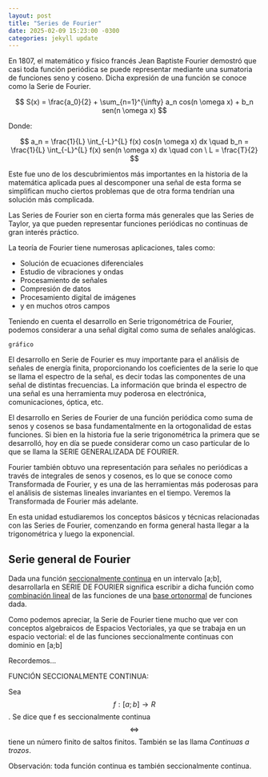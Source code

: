 ```yaml
---
layout: post
title: "Series de Fourier"
date: 2025-02-09 15:23:00 -0300
categories: jekyll update
---
```


En 1807, el matemático y físico francés Jean Baptiste Fourier
demostró que casi toda función periódica se puede
representar mediante una sumatoria de funciones seno y
coseno. Dicha expresión de una función se conoce como la
Serie de Fourier.

$$
S(x) = \frac{a_0}{2} + \sum_{n=1}^{\infty} a_n cos(n \omega x) + b_n sen(n \omega x)
$$

Donde:

$$
a_n = \frac{1}{L} \int_{-L}^{L} f(x) cos(n \omega x) dx \quad
b_n = \frac{1}{L} \int_{-L}^{L} f(x) sen(n \omega x) dx \quad
con \ L = \frac{T}{2}
$$

Este fue uno de los descubrimientos más importantes en la historia de la matemática aplicada pues al descomponer una señal de esta forma se simplifican mucho ciertos problemas que de otra forma tendrían una solución más complicada.

Las Series de Fourier son en cierta forma más generales que las Series de Taylor, ya que pueden representar funciones periódicas no continuas de gran interés práctico.

La teoría de Fourier tiene numerosas aplicaciones, tales como:

-   Solución de ecuaciones diferenciales
-   Estudio de vibraciones y ondas
-   Procesamiento de señales
-   Compresión de datos
-   Procesamiento digital de imágenes
-   y en muchos otros campos

Teniendo en cuenta el desarrollo en Serie trigonométrica de Fourier, podemos considerar a una señal digital como suma de señales analógicas.

    gráfico

El desarrollo en Serie de Fourier es muy importante para el análisis de señales de energía finita, proporcionando los coeficientes de la serie lo que se llama el espectro de la señal, es decir todas las componentes de una señal de distintas frecuencias. La información que
brinda el espectro de una señal es una herramienta muy poderosa en electrónica, comunicaciones, óptica, etc.

El desarrollo en Series de Fourier de una función periódica como suma de senos y cosenos se basa fundamentalmente en la ortogonalidad de estas funciones. Si bien en la historia fue la serie trigonométrica la primera que se desarrolló, hoy en día se puede considerar como un caso particular de lo que se llama la SERIE GENERALIZADA DE FOURIER.

Fourier también obtuvo una representación para señales no periódicas a través de integrales de senos y cosenos, es lo que se conoce como Transformada de Fourier, y es una de las herramientas más poderosas para el análisis de sistemas lineales invariantes en el tiempo. Veremos la Transformada de Fourier más adelante.

En esta unidad estudiaremos los conceptos básicos y técnicas relacionadas con las Series de Fourier, comenzando en forma general hasta llegar a la trigonométrica y luego la exponencial.

## Serie general de Fourier

Dada una función <u>seccionalmente continua</u> en un intervalo [a;b], desarrollarla en SERIE DE FOURIER significa escribir a dicha función como <u>combinación lineal</u> de las funciones de una <u>base ortonormal</u> de funciones dada.

Como podemos apreciar, la Serie de Fourier tiene mucho que ver con conceptos algebraicos de Espacios Vectoriales, ya que se trabaja en un espacio vectorial: el de las funciones seccionalmente continuas con dominio en [a;b]

Recordemos...

FUNCIÓN SECCIONALMENTE CONTINUA:

Sea $$ f: [a;b] \to R $$. Se dice que f es seccionalmente continua $$ \Leftrightarrow $$ tiene un número finito de saltos finitos. También se las llama _Continuas a trozos_.

Observación: toda función continua es también seccionalmente continua.
